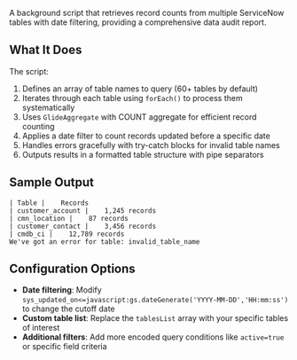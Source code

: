 A background script that retrieves record counts from multiple ServiceNow tables with date filtering, providing a comprehensive data audit report.

## What It Does

The script:
1. Defines an array of table names to query (60+ tables by default)
2. Iterates through each table using `forEach()` to process them systematically
3. Uses `GlideAggregate` with COUNT aggregate for efficient record counting
4. Applies a date filter to count records updated before a specific date
5. Handles errors gracefully with try-catch blocks for invalid table names
6. Outputs results in a formatted table structure with pipe separators


## Sample Output

```
| Table |    Records 
| customer_account |    1,245 records
| cmn_location |    87 records
| customer_contact |    3,456 records
| cmdb_ci |    12,789 records
We've got an error for table: invalid_table_name
```

## Configuration Options

- **Date filtering**: Modify `sys_updated_on<=javascript:gs.dateGenerate('YYYY-MM-DD','HH:mm:ss')` to change the cutoff date
- **Custom table list**: Replace the `tablesList` array with your specific tables of interest
- **Additional filters**: Add more encoded query conditions like `active=true` or specific field criteria